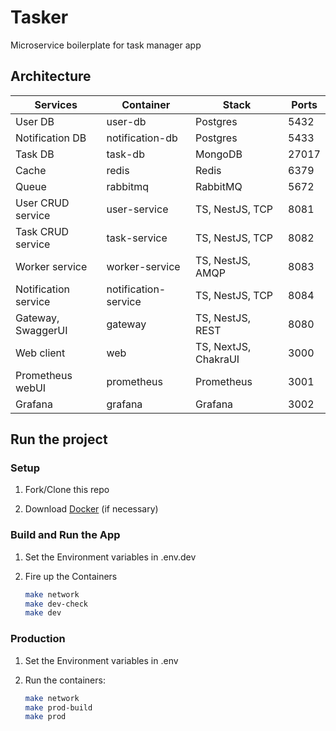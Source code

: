 # Tasker

Microservice boilerplate for task manager app

## Architecture

| Services             | Container            | Stack                 | Ports |
| -------------------- | -------------------- | --------------------- | ----- |
| User DB              | user-db              | Postgres              | 5432  |
| Notification DB      | notification-db      | Postgres              | 5433  |
| Task DB              | task-db              | MongoDB               | 27017 |
| Cache                | redis                | Redis                 | 6379  |
| Queue                | rabbitmq             | RabbitMQ              | 5672  |
| User CRUD service    | user-service         | TS, NestJS, TCP       | 8081  |
| Task CRUD service    | task-service         | TS, NestJS, TCP       | 8082  |
| Worker service       | worker-service       | TS, NestJS, AMQP      | 8083  |
| Notification service | notification-service | TS, NestJS, TCP       | 8084  |
| Gateway, SwaggerUI   | gateway              | TS, NestJS, REST      | 8080  |
| Web client           | web                  | TS, NextJS, ChakraUI  | 3000  |
| Prometheus webUI     | prometheus           | Prometheus            | 3001  |
| Grafana              | grafana              | Grafana               | 3002  |

## Run the project

### Setup

1. Fork/Clone this repo

1. Download [Docker](https://docs.docker.com/docker-for-mac/install/) (if necessary)

### Build and Run the App

1. Set the Environment variables in .env.dev

1. Fire up the Containers

   ```sh
   make network
   make dev-check
   make dev
   ```

### Production

1. Set the Environment variables in .env

1. Run the containers:

   ```sh
   make network
   make prod-build
   make prod
   ```
